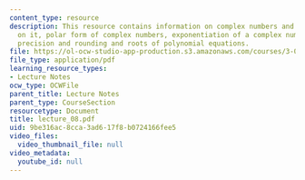 ```yaml
---
content_type: resource
description: This resource contains information on complex numbers and operations
  on it, polar form of complex numbers, exponentiation of a complex number, numerical
  precision and rounding and roots of polynomial equations.
file: https://ol-ocw-studio-app-production.s3.amazonaws.com/courses/3-016-mathematics-for-materials-scientists-and-engineers-fall-2005/9be316ac8cca3ad617f8b0724166fee5_lecture_08.pdf
file_type: application/pdf
learning_resource_types:
- Lecture Notes
ocw_type: OCWFile
parent_title: Lecture Notes
parent_type: CourseSection
resourcetype: Document
title: lecture_08.pdf
uid: 9be316ac-8cca-3ad6-17f8-b0724166fee5
video_files:
  video_thumbnail_file: null
video_metadata:
  youtube_id: null
---
```

